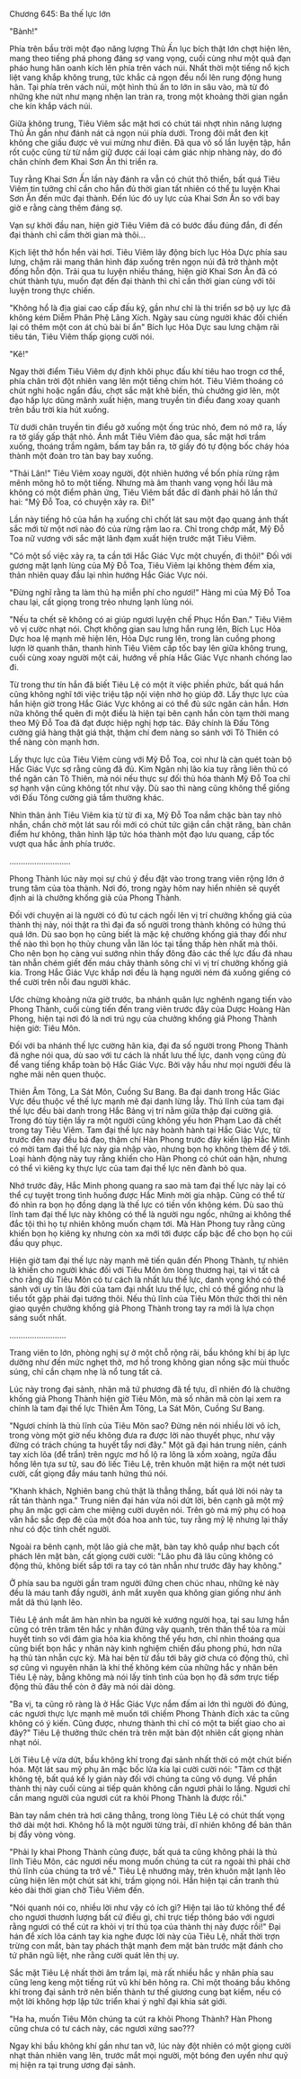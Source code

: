 




Chương 645: Ba thế lực lớn


"Bành!"

Phía trên bầu trời một đạo năng lượng Thủ Ấn lục bích thật lớn chợt hiện lên, mang theo tiếng phá phong đáng sợ vang vọng, cuối cùng như một quả đạn pháo hung hăn oanh kích lên phía trên vách núi. Nhất thời một tiếng nổ kịch liệt vang khắp không trung, tức khắc cả ngọn đều nổi lên rung động hung hãn. Tại phía trên vách núi, một hình thủ ấn to lớn in sâu vào, mà từ đó những khe nứt như mạng nhện lan tràn ra, trong một khoảng thời gian ngắn che kín khắp vách núi.

Giữa không trung, Tiêu Viêm sắc mặt hơi có chút tái nhợt nhìn năng lượng Thủ Ấn gần như đánh nát cả ngọn núi phía dưới. Trong đôi mắt đen kịt không che giấu được vẻ vui mừng như điên. Đã qua vô số lần luyện tập, hắn rốt cuộc cũng từ từ nắm giữ được cái loại cảm giác nhịp nhàng này, do đó chân chính đem Khai Sơn Ấn thi triển ra.

Tuy rằng Khai Sơn Ấn lần này đánh ra vẫn có chút thô thiển, bất quá Tiêu Viêm tin tưởng chỉ cần cho hắn đủ thời gian tất nhiên có thể tu luyện Khai Sơn Ấn đến mức đại thành. Đến lúc đó uy lực của Khai Sơn Ấn so với bay giờ e rằng càng thêm đáng sợ.

Vạn sự khởi đầu nan, hiện giờ Tiêu Viêm đã có bước đầu đúng đắn, đi đến đại thành chỉ cầm thời gian mà thôi...

Kịch liệt thở hổn hển vài hơi. Tiêu Viêm lây động bích lục Hỏa Dực phía sau lưng, chậm rãi mang thân hình đáp xuống trên ngọn núi đã trở thành một đống hỗn độn. Trải qua tu luyện nhiều tháng, hiện giờ Khai Sơn Ấn đã có chút thành tựu, muốn đạt đến đại thành thì chỉ cần thời gian cùng với tôi luyện trong thực chiến.

"Không hổ là địa giai cao cấp đấu kỹ, gần như chỉ là thi triển sơ bộ uy lực đã không kém Diễm Phân Phệ Lãng Xích. Ngày sau cùng người khác đối chiến lại có thêm một con át chủ bài bí ẩn" Bích lục Hỏa Dực sau lưng chậm rãi tiêu tán, Tiêu Viêm thấp giọng cười nói.

"Kê!"

Ngay thời điểm Tiêu Viêm dự định khôi phục đấu khí tiêu hao trogn cơ thể, phía chân trời đột nhiên vang lên một tiếng chim hót. Tiêu Viêm thoáng có chút nghi hoặc ngẩn đầu, chợt sắc mặt khẽ biến, thủ chưởng giơ lên, một đạo hấp lực dũng mãnh xuất hiện, mang truyền tin điểu đang xoay quanh trên bầu trời kia hút xuống.

Từ dưới chân truyền tin điểu gở xuống một ống trúc nhỏ, đem nó mở ra, lấy ra tờ giấy gấp thật nhỏ. Ánh mắt Tiêu Viêm đảo qua, sắc mặt hơi trầm xuống, thoáng trầm ngâm, bấm tay bắn ra, tờ giấy đó tự động bốc cháy hóa thành một đoàn tro tàn bay bay xuống.

"Thải Lân!" Tiêu Viêm xoay người, đột nhiên hướng về bốn phía rừng rậm mênh mông hô to một tiếng. Nhưng mà âm thanh vang vọng hồi lâu mà không có một điểm phản ứng, Tiêu Viêm bất đắc dĩ đành phải hô lần thứ hai: "Mỹ Đỗ Toa, có chuyện xảy ra. Đi!"

Lần này tiếng hô của hắn hạ xuống chỉ chốt lát sau một đạo quang ảnh thất sắc mới từ một nơi nào đó của rừng rậm lao ra. Chỉ trong chớp mắt, Mỹ Đỗ Toa nữ vương với sắc mặt lãnh đạm xuất hiện trước mặt Tiêu Viêm.

"Có một số việc xảy ra, ta cần tới Hắc Giác Vực một chuyến, đi thôi!" Đối với gương mặt lạnh lùng của Mỹ Đỗ Toa, Tiêu Viêm lại không thèm đếm xỉa, thản nhiên quay đầu lại nhìn hướng Hắc Giác Vực nói.

"Đừng nghĩ rằng ta làm thủ hạ miễn phí cho ngươi!" Hàng mi của Mỹ Đỗ Toa chau lại, cất giọng trong trẻo nhưng lạnh lùng nói.

"Nếu ta chết sẽ không có ai giúp ngươi luyện chế Phục Hồn Đan." Tiêu Viêm vô vị cườc nhạt nói. Chợt không gian sau lưng hắn rung lên, Bích Lục Hỏa Dực hoa lệ mạnh mẽ hiện lên, Hỏa Dực rung lên, trong làn cuồng phong lượn lờ quanh thân, thanh hình Tiêu Viêm cấp tốc bay lên giữa không trung, cuối cùng xoay người một cái, hướng về phía Hắc Giác Vực nhanh chóng lao đi.

Từ trong thư tín hắn đã biết Tiêu Lệ có một ít việc phiền phức, bất quá hắn cũng không nghĩ tới việc triệu tập nội viện nhờ họ giúp đỡ. Lấy thực lực của hắn hiện giờ trong Hắc Giác Vực không ai có thể đủ sức ngăn cản hắn. Hơn nữa không thể quên đi một điều là hiện tại bên cạnh hắn còn tạm thời mang theo Mỹ Đỗ Toa đã đạt được hiệp nghị hợp tác. Đây chính là Đấu Tông cường giả hàng thật giá thật, thậm chí đem nàng so sánh với Tô Thiên có thể nàng còn mạnh hơn.

Lấy thực lực của Tiêu Viêm cùng với Mỹ Đỗ Toa, coi như là càn quét toàn bộ Hắc Giác Vực sợ rằng cũng đã đủ. Kim Ngân nhị lão kia tuy rằng liên thủ có thể ngăn cản Tô Thiên, mà nói nếu thực sự đối thủ hóa thành Mỹ Đỗ Toa chỉ sợ hạnh vận cũng không tốt như vậy. Dù sao thì nàng cũng không thể giống với Đấu Tông cường giả tầm thường khác.

Nhìn thân ảnh Tiêu Viêm kia từ từ đi xa, Mỹ Đỗ Toa nắm chặc bàn tay nhỏ nhắn, chần chờ một lát sau rồi mới có chút tức giận cắn chặt răng, bàn chân điểm hư không, thân hình lập tức hóa thành một đạo lưu quang, cấp tốc vượt qua hắc ảnh phía trước.

...........................

Phong Thành lúc này mọi sự chú ý đều đặt vào trong trang viên rộng lớn ở trung tâm của tòa thành. Nơi đó, trong ngày hôm nay hiển nhiên sẽ quyết định ai là chưởng khống giả của Phong Thành.

Đối với chuyện ai là người có đủ tư cách ngồi lên vị trí chưởng khống giả của thành thị này, nói thật ra thì đại đa số người trong thành không có hứng thú quá lớn. Dù sao bọn họ cũng biết là mặc kệ chưởng khống giả thay đổi như thế nào thì bọn họ thủy chung vẫn lăn lóc tại tầng thấp hèn nhất mà thôi. Cho nên bọn họ càng vui sướng nhìn thấy đông đảo các thế lực đấu đá nhau tàn nhẫn chém giết đến máu chảy thành sông chỉ vì vị trí chưởng khống giả kia. Trong Hắc Giác Vực khắp nơi đều là hạng người ném đá xuống giếng có thể cười trên nỗi đau người khác.

Ước chừng khoảng nửa giờ trước, ba nhánh quân lực nghênh ngang tiến vào Phong Thành, cuối cùng tiến đến trang viên trước đây của Dược Hoàng Hàn Phong, hiện tại nơi đó là nơi trú ngụ của chưởng khống giả Phong Thành hiện giờ: Tiêu Môn.

Đối với ba nhánh thế lực cường hãn kia, đại đa số người trong Phong Thành đã nghe nói qua, dù sao với tư cách là nhất lưu thế lực, danh vọng cũng đủ để vang tiếng khắp toàn bộ Hắc Giác Vực. Bởi vậy hầu như mọi người đều là nghe mãi nên quen thuộc.

Thiên Âm Tông, La Sát Môn, Cuồng Sư Bang. Ba đại danh trong Hắc Giác Vực đều thuộc về thế lực mạnh mẽ đại danh lừng lẫy. Thủ lĩnh của tam đại thế lực đều bài danh trong Hắc Bảng vị trí nằm giữa thập đại cường giả. Trong đó tùy tiện lấy ra một người cũng không yếu hơn Phạm Lao đã chết trong tay Tiêu Viêm. Tam đại thế lực này hoành hành tại Hắc Giác Vực, từ trước đến nay đều bá đạo, thậm chí Hàn Phong trước đây kiến lập Hắc Minh có mời tam đại thế lực này gia nhập vào, nhưng bọn họ không thèm để ý tới. Loại hành động này tuy rằng khiến cho Hàn Phong có chút oán hận, nhưng có thể vì kiêng kỵ thực lực của tam đại thế lực nên đành bỏ qua.

Nhớ trước đây, Hắc Minh phong quang ra sao mà tam đại thế lực này lại có thể cự tuyệt trong tình huống được Hắc Minh mời gia nhập. Cũng có thể từ đó nhìn ra bọn họ đồng dạng là thế lực có tiền vốn không kém. Dù sao thủ lĩnh tam đại thế lực này không có thể là người ngu ngốc, những ai không thể đắc tội thì họ tự nhiên không muốn chạm tới. Mà Hàn Phong tuy rằng cũng khiến bọn họ kiêng kỵ nhưng còn xa mới tới được cấp bậc để cho bọn họ cúi đầu quy phục.

Hiện giờ tam đại thế lực này mạnh mẽ tiến quân đến Phong Thành, tự nhiên là khiến cho người khác đối với Tiêu Môn ôm lòng thương hại, tại vì tất cả cho rằng dù Tiêu Môn có tư cách là nhất lưu thế lực, danh vọng khó có thể sánh với uy tín lâu đời của tam đại nhất lưu thế lực, chỉ có thể giống như là tiểu tốt gặp phải đại tướng thôi. Nếu thủ lĩnh của Tiêu Môn thức thời thì nên giao quyền chưởng khống giả Phong Thành trong tay ra mới là lựa chọn sáng suốt nhất.

.........................

Trang viên to lớn, phòng nghị sự ở một chỗ rộng rãi, bầu không khí bị áp lực dường như đến mức nghẹt thở, mơ hồ trong không gian nồng sặc mùi thuốc súng, chỉ cần chạm nhẹ là nổ tung tất cả.

Lúc này trong đại sảnh, nhân mã tứ phương đã tề tựu, dĩ nhiên đó là chưởng khống giả Phong Thành hiện giờ Tiêu Môn, mà số nhân mã còn lại xem ra chính là tam đại thế lực Thiên Âm Tông, La Sát Môn, Cuồng Sư Bang.

"Ngươi chính là thủ lĩnh của Tiêu Môn sao? Đừng nên nói nhiều lời vô ích, trong vòng một giờ nếu không đưa ra được lời nào thuyết phục, như vậy đừng có trách chúng ta huyết tẩy nơi đây." Một gã đại hán trung niên, cánh tay xích lõa (để trần) trên ngực mơ hồ lộ ra lông là xồm xoàng, ngửa đầu hống lên tựa sư tử, sau đó liếc Tiêu Lệ, trên khuôn mặt hiện ra một nét tươi cười, cất giọng đầy máu tanh hứng thú nói.

"Khanh khách, Nghiên bang chủ thật là thẳng thắng, bất quá lời nói này ta rất tán thành nga." Trung niên đại hán vừa nói dứt lời, bên cạnh gã một mỹ phụ ăn mặc gợi cảm che miệng cười duyên nói. Trên gò má mỹ phụ có hoa văn hắc sắc đẹp đẻ của một đóa hoa anh túc, tuy rằng mỹ lệ nhưng lại thấy như có độc tính chết người.

Ngoài ra bênh cạnh, một lão giả che mặt, bàn tay khô quắp như bạch cốt phách lên mặt bàn, cất giọng cười cười: "Lão phu đã lâu cũng không có động thủ, không biết sắp tới ra tay có tàn nhẫn như trước đây hay không."

Ở phía sau ba người gần tram người đứng chen chúc nhau, những kẻ này đều là máu tanh đầy người, ánh mắt xuyên qua không gian giống như ánh mắt dã thú lạnh lẽo.

Tiêu Lệ ánh mắt âm hàn nhìn ba người kẻ xướng người họa, tại sau lưng hắn cũng có trên trăm tên hắc y nhân đứng vây quanh, trên thân thể tỏa ra mùi huyết tinh so với đám gia hỏa kia không thể yếu hơn, chỉ nhìn thoáng qua cũng biết bọn hắc y nhân này kinh nghiệm chiến đấu phong phú, hơn nữa hạ thủ tàn nhẫn cực kỳ. Mà hai bên từ đầu tới bây giờ chưa có động thủ, chỉ sợ cũng vì nguyên nhân là khí thế không kém của những hắc y nhân bên Tiêu Lệ này, bằng không mà nói lấy tính tình của bọn họ đã sớm trực tiếp động thủ đâu thể còn ở đây mà nói dài dòng.

"Ba vị, ta cũng rõ ràng là ở Hắc Giác Vực nắm đấm ai lớn thì người đó đúng, các ngươi thực lực mạnh mẽ muốn tới chiếm Phong Thành đích xác ta cũng không có ý kiến. Cũng được, nhưng thành thì chỉ có một ta biết giao cho ai đây?" Tiêu Lệ thưởng thức chén trà trên mặt bàn đột nhiên cất giọng nhàn nhạt nói.

Lời Tiêu Lệ vừa dứt, bầu không khí trong đại sảnh nhất thời có một chút biến hóa. Một lát sau mỹ phụ ăn mặc bốc lửa kia lại cười cười nói: "Tâm cơ thật không tệ, bất quá kế ly gián này đối với chúng ta cũng vô dụng. Về phần thành thị này cuối cùng ai tiếp quản không cần ngươi phải lo lắng. Ngươi chỉ cần mang người của ngươi cút ra khỏi Phong Thành là được rồi."

Bàn tay nắm chén trà hơi căng thẳng, trong lòng Tiêu Lệ có chút thất vọng thở dài một hơi. Không hổ là một người từng trải, dĩ nhiên không để bản thân bị đẩy vòng vòng.

"Phải ly khai Phong Thành cũng được, bất quá ta cũng không phải là thủ lĩnh Tiêu Môn, các ngươi nếu mong muốn chúng ta cút ra ngoài thì phải chờ thủ lĩnh của chúng ta trở về." Tiêu Lệ nhướng mày, trên khuôn mặt lạnh lẽo cũng hiện lên một chút sát khí, trầm giọng nói. Hắn hiện tại cần tranh thủ kéo dài thời gian chờ Tiêu Viêm đến.

"Nói quanh nói co, nhiều lời như vậy có ích gì? Hiện tại lão tử không thể để cho ngươi thươnh lượng bất cứ điều gì, chỉ trực tiếp thông báo với ngươi rằng ngươi có thể cút ra khỏi vị trí thủ tọa của thành thị này được rồi!" Đại hán để xích lõa cánh tay kia nghe được lời này của Tiêu Lệ, nhất thời trợn trừng con mắt, bàn tay phách thật mạnh đem mặt bàn trước mặt đánh cho tứ phân ngũ liệt, nhe rằng cười quát lên thị uy.

Sắc mặt Tiêu Lệ nhất thời âm trầm lại, mà rất nhiều hắc y nhân phía sau cũng leng keng một tiếng rút vũ khí bên hông ra. Chỉ một thoáng bầu không khí trong đại sảnh trở nên biến thành tư thế giương cung bạt kiếm, nếu có một lời không hợp lập tức triển khai ý nghĩ đại khia sát giới.

"Ha ha, muốn Tiêu Môn chúng ta cút ra khỏi Phong Thành? Hàn Phong cũng chưa có tư cách này, các ngươi xứng sao???

Ngay khi bầu không khí gần như tan vỡ, lúc này đột nhiên có một giọng cười nhạt thản nhiên vang lên, trước mắt mọi người, một bóng đen uyển như quỷ mị hiện ra tại trung ương đại sảnh.




